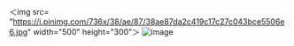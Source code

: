 ＜img src= "https://i.pinimg.com/736x/38/ae/87/38ae87da2c419c17c27c043bce5506e6.jpg" width="500" height="300"＞
![image](https://cdn.wikimg.net/en/splatoonwiki/images/thumb/8/83/SO_Acht_Marina_Ending.png/800px-SO_Acht_Marina_Ending.png)

